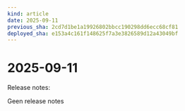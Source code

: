 ```yaml
---
kind: article
date: 2025-09-11
previous_sha: 2cd7d1be1a19926802bbcc190298dd6ecc68cf81
deployed_sha: e153a4c161f148625f7a3e3826589d12a43049bf
---
```


# 2025-09-11

Release notes:

Geen release notes
